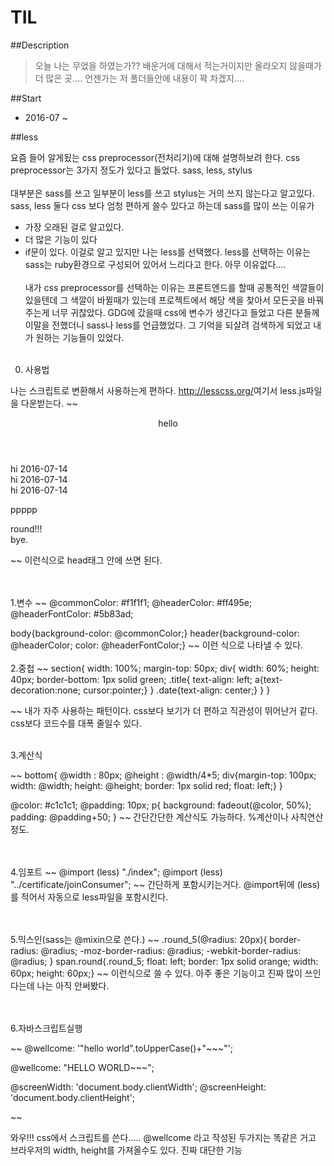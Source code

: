 # TIL

##Description
> 오늘 나는 무었을 하였는가?? 배운거에 대해서 적는거이지만 올라오지 않을때가 더 많은 곳.... 언젠가는 저 폴더들안에 내용이 꽉 차겠지....

##Start
* 2016-07 ~



##less

요즘 들어 알게됬는 css preprocessor(전처리기)에 대해 설명하보려 한다.
css preprocessor는 3가지 정도가 있다고 들었다.
sass, less, stylus
<br><br>
대부분은 sass를 쓰고 일부분이 less를 쓰고 stylus는 거의 쓰지 않는다고 알고있다.
sass, less 둘다 css 보다 엄청 편하게 쓸수 있다고 하는데
sass를 많이 쓰는 이유가
* 가장 오래된 걸로 알고있다.
* 더 많은 기능이 있다
* if문이 있다.
이걸로 알고 있지만 나는 less를 선택했다.
less를 선택하는 이유는  sass는 ruby환경으로 구성되어 있어서 느리다고 한다.
아무 이유없다....
<br><br>
내가 css preprocessor를 선택하는 이유는 프론트엔드를 할때 공통적인 색깔들이 있을텐데 그 색깔이
바뀔때가 있는데 프로젝트에서 해당 색을 찾아서 모든곳을 바꿔주는게 너무 귀찮았다.
GDG에 갔을때 css에 변수가 생긴다고 들었고 다른 분들께 이말을 전했더니 sass나 less를 언급했었다.
그 기억을 되살려 검색하게 되었고 내가 원하는 기능들이 있었다.
<br><br>
0. 사용법

나는 스크립트로 변환해서 사용하는게 편하다.
<a href="http://lesscss.org/" target="_blank">http://lesscss.org/</a>여기서 less.js파일을 다운받는다.
~~
<!DOCTYPE html>
<html>
<head>
<title>hello less</title>
<link href="./common.less" type="text/css" rel="stylesheet/less">
<script src="./less.min.js" type="text/javascript"></script>
<head>
<body>
<content>
  <header>hello</header>
  <section>
  	<div>
  		<span class="title"><a>hi</a></span>
  		<span class="date">2016-07-14</span>
  	</div>
  	<div>
  		<span class="less"><a>hi</a></span>
  		<span class="date">2016-07-14</span>
  	</div>
  	<div>
  		<span class="world"><a>hi</a></span>
  		<span class="date">2016-07-14</span>
  	</div>
  	<p>ppppp</p>
  	<span class="round">
  		round!!!
  	</span>
  </section>
  <bottom>
  	<div>bye.</div>
  </bottom>
</content>
</body>

~~
이런식으로 head태그 안에 쓰면 된다.

<br><br>
1.변수
~~
@commonColor: #f1f1f1;
@headerColor: #ff495e;
@headerFontColor: #5b83ad;

body{background-color: @commonColor;}
header{background-color: @headerColor; color: @headerFontColor;}
~~
이런 식으로 나타낼 수 있다.
<br><br>
2.중첩
~~
section{
  width: 100%; margin-top: 50px;
  div{
    width: 60%; height: 40px; border-bottom: 1px solid green;
    .title{
      text-align: left;
      a{text-decoration:none; cursor:pointer;}
    }
    .date{text-align: center;}
  }
}

~~
내가 자주 사용하는 패턴이다.
css보다 보기가 더 편하고 직관성이 뛰어난거 같다.
css보다 코드수를 대폭 줄일수 있다.
<br><br>


3.계산식

~~
bottom{
	@width : 80px;
	@height : @width/4*5;
	div{margin-top: 100px; width: @width; height: @height; border: 1px solid red; float: left;}
}

@color: #c1c1c1;
@padding: 10px;
p{
  background: fadeout(@color, 50%);
  padding: @padding+50;
}
~~
간단간단한 계산식도 가능하다.
%계산이나 사칙연산정도.

<br><br>
4.임포트
~~
@import (less) "./index";
@import (less) "../certificate/joinConsumer";
~~
간단하게 포함시키는거다. @import뒤에 (less)를 적어서 자동으로 less파일을 포함시킨다.


<br><br>
5.믹스인(sass는 @mixin으로 쓴다.)
~~
.round_5(@radius: 20px){
  border-radius: @radius;
  -moz-border-radius: @radius;
  -webkit-border-radius: @radius;
}
span.round{.round_5; float: left; border: 1px solid orange; width: 60px; height: 60px;}
~~
이런식으로 쓸 수 있다. 아주 좋은 기능이고 진짜 많이 쓰인다는데 나는 아직 안써봤다.

<br><br>
6.자바스크립트실행

~~
@wellcome: '"hello world".toUpperCase()+"~~~"';

@wellcome: "HELLO WORLD~~~";

@screenWidth: 'document.body.clientWidth';
@screenHeight: 'document.body.clientHeight';

~~

와우!!! css에서 스크립트를 쓴다.....
@wellcome 라고 작성된 두가지는 똑같은 거고
브라우저의 width, height를 가져올수도 있다.
진짜 대단한 기능


<br><br>

